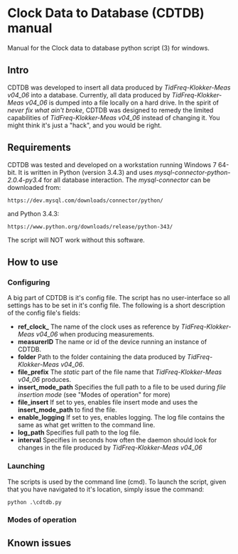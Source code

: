 # Clock Data to Database (CDTDB) manual
Manual for the Clock data to database python script (3) for windows.

## Intro
CDTDB was developed to insert all data produced by *TidFreq-Klokker-Meas v04_06* into a database. Currently, all data produced by *TidFreq-Klokker-Meas v04_06* is dumped into a file locally on a hard drive. In the spirit of *never fix what ain't broke*, CDTDB was designed to remedy the limited capabilities of *TidFreq-Klokker-Meas v04_06* instead of changing it. You might think it's just a "hack", and you would be right.

## Requirements
CDTDB was tested and developed on a workstation running Windows 7 64-bit. It is written in Python (version 3.4.3) and uses *mysql-connector-python-2.0.4-py3.4* for all database interaction. The *mysql-connector* can be downloaded from:

	https://dev.mysql.com/downloads/connector/python/

and Python 3.4.3:

	https://www.python.org/downloads/release/python-343/

The script will NOT work without this software.

## How to use

### Configuring
A big part of CDTDB is it's config file. The script has no user-interface so all settings has to be set in it's config file. The following is a short description of the config file's fields:

- **ref_clock_** The name of the clock uses as reference by *TidFreq-Klokker-Meas v04_06* when producing measurements.
- **measurerID** The name or id of the device running an instance of CDTDB. 
- **folder** Path to the folder containing the data produced by *TidFreq-Klokker-Meas v04_06*. 
- **file_prefix** The *static* part of the file name that *TidFreq-Klokker-Meas v04_06* produces. 
- **insert_mode_path** Specifies the full path to a file to be used during *file insertion mode* (see "Modes of operation" for more)
- **file_insert** If set to yes, enables file insert mode and uses the **insert_mode_path** to find the file.
- **enable_logging** If set to yes, enables logging. The log file contains the same as what get written to the command line.
- **log_path** Specifies full path to the log file.
- **interval** Specifies in seconds how often the daemon should look for changes in the file produced by *TidFreq-Klokker-Meas v04_06*

### Launching
The scripts is used by the command line (cmd). To launch the script, given that you have navigated to it's location, simply issue the command:

	python .\cdtdb.py

### Modes of operation

## Known issues
